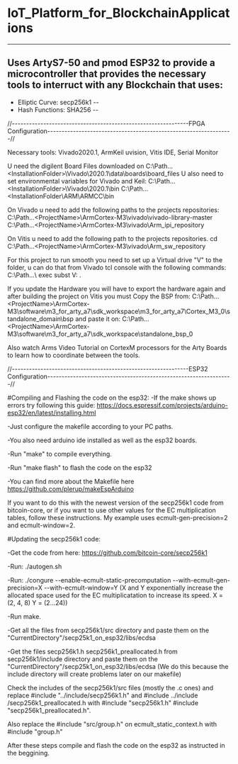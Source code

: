 #  IoT_Platform_for_BlockchainApplications
----
Uses ArtyS7-50 and pmod ESP32 to provide a microcontroller that provides the necessary tools to interruct with any Blockchain that uses:
---
- Elliptic Curve: secp256k1
--
- Hash Functions: SHA256
--

//--------------------------------------------------------------FPGA Configuration-----------------------------------------------------------------//

Necessary tools: Vivado2020.1, ArmKeil uvision, Vitis IDE, Serial Monitor

U need the digilent Board Files downloaded on C:\Path...\<InstallationFolder>\Vivado\2020.1\data\boards\board_files 
U also need to set environmental variables for Vivado and Keil: 
C:\Path...\<InstallationFolder>\Vivado\2020.1\bin
C:\Path...\<InstallationFolder\ARM\ARMCC\bin

On Vivado u need to add the following paths to the projects repositories:
C:\Path...\<ProjectName>\ArmCortex-M3\vivado\vivado-library-master
C:\Path...\<ProjectName>\ArmCortex-M3\vivado\Arm_ipi_repository

On Vitis u need to add the following path to the projects repositories.
cd C:\Path...\<ProjectName>\ArmCortex-M3\vivado\Arm_sw_repository

For this project to run smooth you need to set up a Virtual drive "V" to the <ProjectName> folder, u can do that from Vivado tcl console with the following commands:
C:\\Path...\\<ProjectName>
exec subst V: .

If you update the Hardware you will have to export the hardware again and after building the project on Vitis you must Copy the BSP from:
C:\Path...\<ProjectName>\ArmCortex-M3\software\m3_for_arty_a7\sdk_workspace\m3_for_arty_a7\Cortex_M3_0\standalone_domain\bsp
and paste it on:
C:\Path...\<ProjectName>\ArmCortex-M3\software\m3_for_arty_a7\sdk_workspace\standalone_bsp_0

Also watch Arms Video Tutorial on CortexM processors for the Arty Boards to learn how to coordinate between the tools.


//--------------------------------------------------------------ESP32 Configuration-----------------------------------------------------------------//

#Compiling and Flashing the code on the esp32: -If the make shows up errors try following this guide: https://docs.espressif.com/projects/arduino-esp32/en/latest/installing.html

-Just configure the makefile according to your PC paths.

-You also need arduino ide installed as well as the esp32 boards.

-Run "make" to compile everything.

-Run "make flash" to flash the code on the esp32

-You can find more about the Makefile here https://github.com/plerup/makeEspArduino

If you want to do this with the newest version of the secp256k1 code from bitcoin-core, or if you want to use other values for the EC multiplication tables, follow these instructions. My example uses ecmult-gen-precision=2 and ecmult-window=2.

#Updating the secp256k1 code:

-Get the code from here: https://github.com/bitcoin-core/secp256k1

-Run: ./autogen.sh

-Run: ./congure --enable-ecmult-static-precomputation --with-ecmult-gen-precision=X --with-ecmult-window=Y (X and Y exponentially increase the allocated space used for the EC multiplicatation to increase its speed. X = (2, 4, 8) Y = (2...24))

-Run make.

-Get all the files from secp256k1/src directory and paste them on the "CurrentDirectory"/secp25k1_on_esp32/libs/ecdsa

-Get the files secp256k1.h secp256k1_preallocated.h from secp256k1/include directory and paste them on the "CurrentDirectory"/secp25k1_on_esp32/libs/ecdsa (We do this because the include directory will create problems later on our makefile)

Check the includes of the secp256k1/src files (mostly the .c ones) and replace #include "../include/secp256k1.h" and #include ../include /secp256k1_preallocated.h with #include "secp256k1.h" #include "secp256k1_preallocated.h".

Also replace the #include "src/group.h" on ecmult_static_context.h with #include "group.h"

After these steps compile and flash the code on the esp32 as instructed in the beggining.  
  
